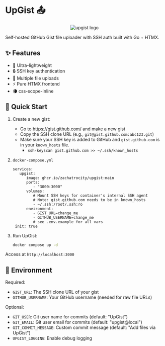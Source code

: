 # UpGist 📤

<p align="center">
  <img src="https://gist.githubusercontent.com/zachatrocity/e0246929ef65bb738bcf7a74c42b1bbf/raw/86e098e82f2d30bc731bffe60d9e364ca4c4f60b/upgist.png" alt="upgist logo">
</p>

Self-hosted GitHub Gist file uploader with SSH auth built with Go + HTMX.

## ✨ Features

- 🚀 Ultra-lightweight
- 🔒 SSH key authentication
- 📁 Multiple file uploads
- ⚡️ Pure HTMX frontend
- 🌘 css-scope-inline

## 🏃 Quick Start

1. Create a new gist:
   - Go to https://gist.github.com/ and make a new gist
   - Copy the SSH clone URL (e.g., `git@gist.github.com:abc123.git`)
   - Make sure your SSH key is added to GitHub and `gist.github.com` is in your `known_hosts` file.
     - `ssh-keyscan gist.github.com >> ~/.ssh/known_hosts`

2. `docker-compose.yml`
   ```docker
   services:
      upgist:
         image: ghcr.io/zachatrocity/upgist:main
         ports:
            - "3000:3000"
         volumes:
            # Mount SSH keys for container's internal SSH agent
            # Note: gist.github.com needs to be in known_hosts
            - ~/.ssh:/root/.ssh:ro
         environment:
            - GIST_URL=change_me
            - GITHUB_USERNAME=change_me
            # see .env.example for all vars
    init: true

   ```

3. Run UpGist:
   ```bash
   docker compose up -d
   ```

Access at `http://localhost:3000`

## 🔧 Environment

Required:
- `GIST_URL`: The SSH clone URL of your gist
- `GITHUB_USERNAME`: Your GitHub username (needed for raw file URLs)

Optional:
- `GIT_USER`: Git user name for commits (default: "UpGist")
- `GIT_EMAIL`: Git user email for commits (default: "upgist@local")
- `GIT_COMMIT_MESSAGE`: Custom commit message (default: "Add files via UpGist")
- `UPGIST_LOGGING`: Enable debug logging

